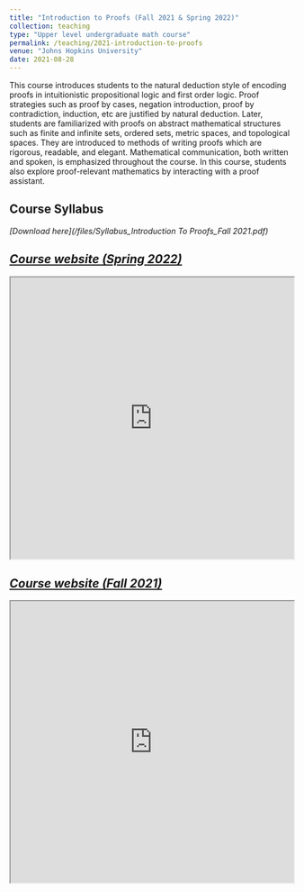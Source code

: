 ```yaml
---	
title: "Introduction to Proofs (Fall 2021 & Spring 2022)"		
collection: teaching		
type: "Upper level undergraduate math course"		
permalink: /teaching/2021-introduction-to-proofs
venue: "Johns Hopkins University"		
date: 2021-08-28		
---	
```


 
This course introduces students to the natural deduction style of encoding proofs in intuitionistic propositional logic and first order logic. Proof strategies such as proof by cases, negation introduction, proof by contradiction, induction, etc are justified by natural deduction. Later, students are familiarized with proofs on abstract mathematical structures such as finite and infinite sets, ordered sets, metric spaces, and topological spaces. They are introduced to methods of writing proofs which are rigorous, readable, and elegant. Mathematical communication, both written and spoken, is emphasized throughout the course. In this course, students also explore proof-relevant mathematics by interacting with a proof assistant.

## Course Syllabus 
<i class="fa fa-file-pdf-o" aria-hidden="true"> [Download here](/files/Syllabus_Introduction To Proofs_Fall 2021.pdf)

## [Course website (Spring 2022)](https://introproofs.github.io/s22/) <a href="https://introproofs.github.io/s22/" target="_blank"> <i class="fa fa-external-link" aria-hidden="true"></i></a>

<div>
<iframe
    src="https://introproofs.github.io/s22/"
    width="100%"
    height="500"
    allowfullscreen
    sandbox>
</iframe>
</div>
		
        
## [Course website (Fall 2021)](https://introproofs.github.io/jhu301-f21/) <a href="https://introproofs.github.io/jhu301-f21/" target="_blank"> <i class="fa fa-external-link" aria-hidden="true"></i></a>

<div>
<iframe
    src="https://introproofs.github.io/jhu301-f21/"
    width="100%"
    height="500"
    allowfullscreen
    sandbox>
</iframe>
</div>




